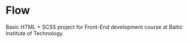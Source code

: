 # Flow

Basic HTML + SCSS project for Front-End development course at Baltic Institute of Technology.
